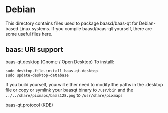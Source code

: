 
Debian
====================
This directory contains files used to package baasd/baas-qt
for Debian-based Linux systems. If you compile baasd/baas-qt yourself, there are some useful files here.

## baas: URI support ##


baas-qt.desktop  (Gnome / Open Desktop)
To install:

	sudo desktop-file-install baas-qt.desktop
	sudo update-desktop-database

If you build yourself, you will either need to modify the paths in
the .desktop file or copy or symlink your baasqt binary to `/usr/bin`
and the `../../share/pixmaps/baas128.png` to `/usr/share/pixmaps`

baas-qt.protocol (KDE)

